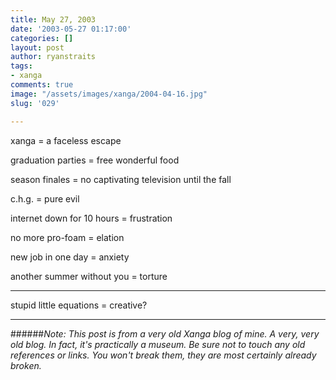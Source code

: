 ```yaml
---
title: May 27, 2003
date: '2003-05-27 01:17:00'
categories: []
layout: post
author: ryanstraits
tags:
- xanga
comments: true
image: "/assets/images/xanga/2004-04-16.jpg"
slug: '029'

---
```

xanga = a faceless escape

<!-- break -->

graduation parties = free wonderful food

season finales = no captivating television until the fall

c.h.g. = pure evil

internet down for 10 hours = frustration

no more pro-foam = elation

new job in one day = anxiety

another summer without you = torture

***

stupid little equations = creative?

---

######*Note: This post is from a very old Xanga blog of mine. A very, very old blog. In fact, it's practically a museum. Be sure not to touch any old references or links. You won't break them, they are most certainly already broken.*